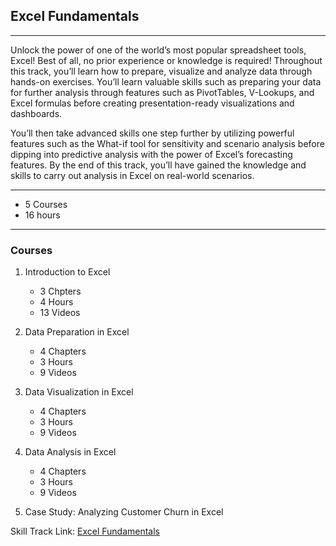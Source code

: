 ## Excel Fundamentals

---

Unlock the power of one of the world’s most popular spreadsheet tools, Excel! Best of all, no prior experience or knowledge is required! Throughout this track, you’ll learn how to prepare, visualize and analyze data through hands-on exercises. You’ll learn valuable skills such as preparing your data for further analysis through features such as PivotTables, V-Lookups, and Excel formulas before creating presentation-ready visualizations and dashboards.

You’ll then take advanced skills one step further by utilizing powerful features such as the What-if tool for sensitivity and scenario analysis before dipping into predictive analysis with the power of Excel’s forecasting features. By the end of this track, you’ll have gained the knowledge and skills to carry out analysis in Excel on real-world scenarios.


---

- 5 Courses
- 16 hours
  
---

### Courses
1. Introduction to Excel
   - 3 Chpters
   - 4 Hours
   - 13 Videos
2. Data Preparation in Excel
   - 4 Chapters
   - 3 Hours
   - 9 Videos
3. Data Visualization in Excel
   - 4 Chapters
   - 3 Hours
   - 9 Videos
4. Data Analysis in Excel
   - 4 Chapters
   - 3 Hours
   - 9 Videos

5. Case Study: Analyzing Customer Churn in Excel
   

Skill Track Link: [Excel Fundamentals](https://app.datacamp.com/learn/skill-tracks/excel-fundamentals)
